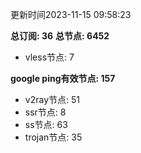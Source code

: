 更新时间2023-11-15 09:58:23

**总订阅: 36**
**总节点: 6452**
- vless节点: 7

**google ping有效节点: 157**
- v2ray节点: 51
- ssr节点: 8
- ss节点: 63
- trojan节点: 35
